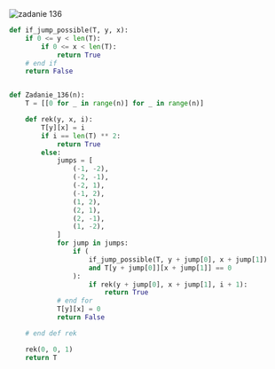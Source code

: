 <picture>
  <source srcset="../../srt/zbior_zadan/136.png" media="(prefers-color-scheme: light)">
  <source srcset="../../srt/zbior_zadan/black_136.png" media="(prefers-color-scheme: dark)">
  <img src="../../srt/zbior_zadan/black_136.png" alt="zadanie 136">
</picture>

```python
def if_jump_possible(T, y, x):
    if 0 <= y < len(T):
        if 0 <= x < len(T):
            return True
    # end if
    return False


def Zadanie_136(n):
    T = [[0 for _ in range(n)] for _ in range(n)]

    def rek(y, x, i):
        T[y][x] = i
        if i == len(T) ** 2:
            return True
        else:
            jumps = [
                (-1, -2),
                (-2, -1),
                (-2, 1),
                (-1, 2),
                (1, 2),
                (2, 1),
                (2, -1),
                (1, -2),
            ]
            for jump in jumps:
                if (
                    if_jump_possible(T, y + jump[0], x + jump[1])
                    and T[y + jump[0]][x + jump[1]] == 0
                ):
                    if rek(y + jump[0], x + jump[1], i + 1):
                        return True
            # end for
            T[y][x] = 0
            return False

    # end def rek

    rek(0, 0, 1)
    return T

```


